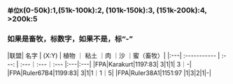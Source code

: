 
##
### `单位K`(0-50k):1,(51k-100k):2, (101k-150k):3, (151k-200k):4, >200k:5
### 如果是畜牧，标数字，如果不是，标“-”
|联盟| 名字          | (X:Y) | 植物 ｜ 粘土 ｜肉 ｜沙  ｜蜜（畜牧）|
|:---| :----------- | :---:  | :---｜:---｜:---  |:---|:---|
|FPA|Karakurt|1197:83| 3|1|1| 3｜-|
|FPA|Ruler67B4|1199:83| 3|1|1｜1｜5|
|FPA|Ruler38A1|1151:97 |1|3|2|1|-|



